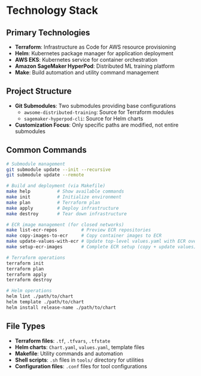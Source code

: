 # Technology Stack

## Primary Technologies
- **Terraform**: Infrastructure as Code for AWS resource provisioning
- **Helm**: Kubernetes package manager for application deployment
- **AWS EKS**: Kubernetes service for container orchestration
- **Amazon SageMaker HyperPod**: Distributed ML training platform
- **Make**: Build automation and utility command management

## Project Structure
- **Git Submodules**: Two submodules providing base configurations
  - `awsome-distributed-training`: Source for Terraform modules
  - `sagemaker-hyperpod-cli`: Source for Helm charts
- **Customization Focus**: Only specific paths are modified, not entire submodules

## Common Commands
```bash
# Submodule management
git submodule update --init --recursive
git submodule update --remote

# Build and deployment (via Makefile)
make help          # Show available commands
make init          # Initialize environment
make plan          # Terraform plan
make apply         # Deploy infrastructure
make destroy       # Tear down infrastructure

# ECR image management (for closed networks)
make list-ecr-repos         # Preview ECR repositories
make copy-images-to-ecr     # Copy container images to ECR
make update-values-with-ecr # Update top-level values.yaml with ECR overrides
make setup-ecr-images       # Complete ECR setup (copy + update values)

# Terraform operations
terraform init
terraform plan
terraform apply
terraform destroy

# Helm operations
helm lint ./path/to/chart
helm template ./path/to/chart
helm install release-name ./path/to/chart
```

## File Types
- **Terraform files**: `.tf`, `.tfvars`, `.tfstate`
- **Helm charts**: `Chart.yaml`, `values.yaml`, template files
- **Makefile**: Utility commands and automation
- **Shell scripts**: `.sh` files in `tools/` directory for utilities
- **Configuration files**: `.conf` files for tool configurations